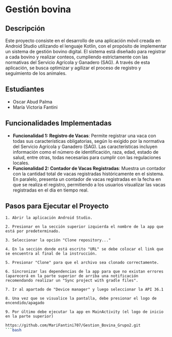 # Gestión bovina

## Descripción
Este proyecto consiste en el desarrollo de una aplicación móvil creada en Android Studio utilizando el lenguaje Kotlin, con el propósito de implementar un sistema de gestión bovino digital. El sistema está diseñado para registrar a cada bovino y realizar conteos, cumpliendo estrictamente con las normativas del Servicio Agrícola y Ganadero (SAG). 
A través de esta aplicación, se busca optimizar y agilizar el proceso de registro y seguimiento de los animales.

## Estudiantes
- Oscar Abud Palma
- María Victoria Fantini

## Funcionalidades Implementadas
- **Funcionalidad 1: Registro de Vacas**: Permite registrar una vaca con todas sus características obligatorias, según lo exigido por la normativa del Servicio Agrícola y Ganadero (SAG). Las características incluyen información como el número de identificación, raza, edad, estado de salud, entre otras, todas necesarias para cumplir con las regulaciones locales. 
- **Funcionalidad 2: Contador de Vacas Registradas**: Muestra un contador con la cantidad total de vacas registradas históricamente en el sistema. En paralelo, presenta un contador de vacas registradas en la fecha en que se realiza el registro, permitiendo a los usuarios visualizar las vacas registradas en el día en tiempo real.


## Pasos para Ejecutar el Proyecto
  
    1. Abrir la aplicación Android Studio.
   
    2. Presionar en la sección superior izquierda el nombre de la app que está por predeterminado.
   
    3. Seleccionar la opción "Clone repository..."
   
    4. En la sección donde está escrito "URL" se debe colocar el link que se encuentra al final de la instrucción.

    5. Presionar "Clone" para que el archivo sea clonado correctamente.
    
    6. Sincronizar las dependencias de la app para que no existan errores (aparecerá en la parte superior de arriba una notificación recomendando realizar un "Sync project with gradle files".

    7. Ir al apartado de "Device manager" y luego seleccionar la API 36.1

    8. Una vez que se visualice la pantalla, debe presionar el logo de encendido/apagado

    9. Por último debe ejecutar la app en MainActivity (el logo de inicio en la parte superior)
   
   ```bash
   https://github.com/MariFantini707/Gestion_Bovina_Grupo2.git
   ```bash
  
